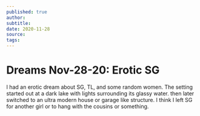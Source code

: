 ```yaml
---
published: true
author: 
subtitle: 
date: 2020-11-28
source: 
tags: 
---
```


# Dreams Nov-28-20: Erotic SG

I had an erotic dream about SG, TL, and some random women. The setting started out at a  dark lake with lights surrounding its glassy water. then later switched to an ultra modern house or garage like structure. I think I left SG for another girl or to hang with the cousins or something.